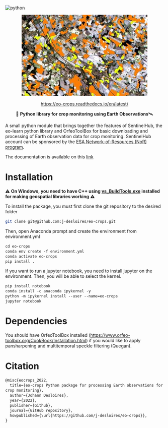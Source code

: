 
![python](https://img.shields.io/badge/python-3.9-blue?)

<div align="center">

![logo](docs/figures/s2_agriculture.jpg)

https://eo-crops.readthedocs.io/en/latest/

🌾 **Python library for crop monitoring using Earth Observations**🛰

</div>

A small python module that brings together the features of SentinelHub, the eo-learn python library and OrfeoToolBox for basic downloading and processing of Earth observation data for crop monitoring. 
SentinelHub account can be sponsored by the [ESA Network-of-Resources (NoR) program](https://nor-discover.cloudeo.group/Service/EDC-Sentinel-Hub/SponsoringWizardPricelist).

The documentation is available on this [link](https://eo-crops.readthedocs.io/en/latest/)

# Installation

⚠ **On Windows, you need to have C++ using [vs_BuildTools.exe](https://download.visualstudio.microsoft.com/download/pr/07db0e25-01f0-4ac0-946d-e03196d2cc8b/52b77ee7cb5f8e021461456006979d22bbd24d9e2d342f9a5d284567320979e1/vs_BuildTools.exe) installed for making geospatial libraries working** ⚠

To install the package, you must first clone the git repository to the desired folder

```bash
git clone git@github.com:j-desloires/eo-crops.git
```

Then, open Anaconda prompt and create the environment from environment.yml

```
cd eo-crops
conda env create -f environment.yml
conda activate eo-crops
pip install .
```


If you want to run a jupyter notebook, you need to install jupyter on the environment. Then, you will be able to select the kernel.

```
pip install notebook
conda install -c anaconda ipykernel -y
python -m ipykernel install --user --name=eo-crops
jupyter notebook
```

# Dependencies

You should have OrfeoToolBox installed (https://www.orfeo-toolbox.org/CookBook/Installation.html) if you would like to apply pansharpening and multitemporal speckle filtering (Quegan). 

# Citation

```
@misc{eocrops_2022,
  title={eo-crops Python package for processing Earth observations for crop monitoring},
  author={Johann Desloires},
  year={2022},
  publisher={Github},
  journal={GitHub repository},
  howpublished={\url{https://github.com/j-desloires/eo-crops}},
}
```
